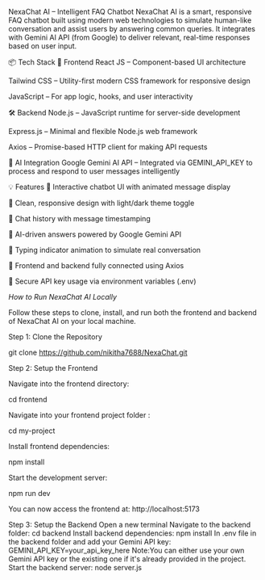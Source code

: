  NexaChat AI – Intelligent FAQ Chatbot
NexaChat AI is a smart, responsive FAQ chatbot built using modern web technologies to simulate human-like conversation and assist users by answering common queries. It integrates with Gemini AI API (from Google) to deliver relevant, real-time responses based on user input.

📦 Tech Stack
🚀 Frontend
React JS – Component-based UI architecture

Tailwind CSS – Utility-first modern CSS framework for responsive design

JavaScript – For app logic, hooks, and user interactivity

🛠 Backend
Node.js – JavaScript runtime for server-side development

Express.js – Minimal and flexible Node.js web framework

Axios – Promise-based HTTP client for making API requests

🧠 AI Integration
Google Gemini AI API – Integrated via GEMINI_API_KEY to process and respond to user messages intelligently

💡 Features
💬 Interactive chatbot UI with animated message display

🎨 Clean, responsive design with light/dark theme toggle

📜 Chat history with message timestamping

🧠 AI-driven answers powered by Google Gemini API

🔄 Typing indicator animation to simulate real conversation

📁 Frontend and backend fully connected using Axios

🔐 Secure API key usage via environment variables (.env)



*How to Run NexaChat AI Locally*

Follow these steps to clone, install, and run both the frontend and backend of NexaChat AI on your local machine.

Step 1: Clone the Repository

git clone https://github.com/nikitha7688/NexaChat.git

Step 2: Setup the Frontend

Navigate into the frontend directory:

cd frontend

Navigate into your frontend project folder :

cd my-project

Install frontend dependencies:

npm install

Start the development server:

npm run dev

You can now access the frontend at: http://localhost:5173

Step 3: Setup the Backend
Open a new terminal
Navigate to the backend folder:
cd backend
Install backend dependencies:
npm install
In .env file in the backend folder and add your Gemini API key:
GEMINI_API_KEY=your_api_key_here
Note:You can either use your own Gemini API key or the existing one if it's already provided in the project.
Start the backend server:
node server.js


